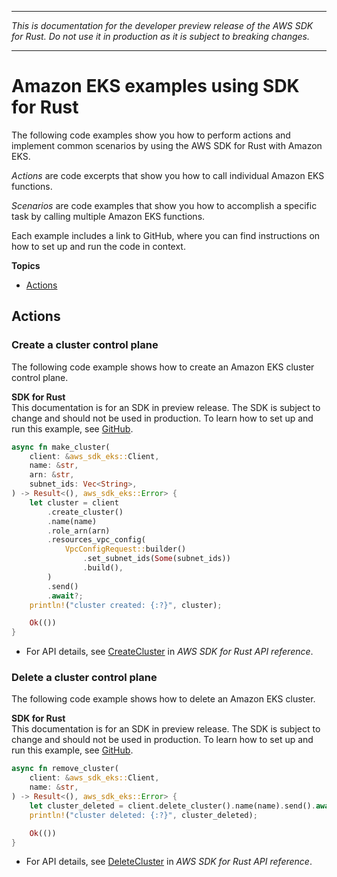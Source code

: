 --------

 *This is documentation for the developer preview release of the AWS SDK for Rust\. Do not use it in production as it is subject to breaking changes\.* 

--------

# Amazon EKS examples using SDK for Rust<a name="rust_eks_code_examples"></a>

The following code examples show you how to perform actions and implement common scenarios by using the AWS SDK for Rust with Amazon EKS\.

*Actions* are code excerpts that show you how to call individual Amazon EKS functions\.

*Scenarios* are code examples that show you how to accomplish a specific task by calling multiple Amazon EKS functions\.

Each example includes a link to GitHub, where you can find instructions on how to set up and run the code in context\.

**Topics**
+ [Actions](#w14aac14b9c35c13)

## Actions<a name="w14aac14b9c35c13"></a>

### Create a cluster control plane<a name="eks_CreateCluster_rust_topic"></a>

The following code example shows how to create an Amazon EKS cluster control plane\.

**SDK for Rust**  
This documentation is for an SDK in preview release\. The SDK is subject to change and should not be used in production\.
 To learn how to set up and run this example, see [GitHub](https://github.com/awsdocs/aws-doc-sdk-examples/tree/main/rust_dev_preview/eks#code-examples)\. 
  

```rust
async fn make_cluster(
    client: &aws_sdk_eks::Client,
    name: &str,
    arn: &str,
    subnet_ids: Vec<String>,
) -> Result<(), aws_sdk_eks::Error> {
    let cluster = client
        .create_cluster()
        .name(name)
        .role_arn(arn)
        .resources_vpc_config(
            VpcConfigRequest::builder()
                .set_subnet_ids(Some(subnet_ids))
                .build(),
        )
        .send()
        .await?;
    println!("cluster created: {:?}", cluster);

    Ok(())
}
```
+  For API details, see [CreateCluster](https://docs.rs/releases/search?query=aws-sdk) in *AWS SDK for Rust API reference*\. 

### Delete a cluster control plane<a name="eks_DeleteCluster_rust_topic"></a>

The following code example shows how to delete an Amazon EKS cluster\.

**SDK for Rust**  
This documentation is for an SDK in preview release\. The SDK is subject to change and should not be used in production\.
 To learn how to set up and run this example, see [GitHub](https://github.com/awsdocs/aws-doc-sdk-examples/tree/main/rust_dev_preview/eks#code-examples)\. 
  

```rust
async fn remove_cluster(
    client: &aws_sdk_eks::Client,
    name: &str,
) -> Result<(), aws_sdk_eks::Error> {
    let cluster_deleted = client.delete_cluster().name(name).send().await?;
    println!("cluster deleted: {:?}", cluster_deleted);

    Ok(())
}
```
+  For API details, see [DeleteCluster](https://docs.rs/releases/search?query=aws-sdk) in *AWS SDK for Rust API reference*\. 